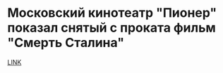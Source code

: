 # Московский кинотеатр "Пионер" показал снятый с проката фильм "Смерть Сталина"



[LINK](https://varlamov.ru/2758274.html)